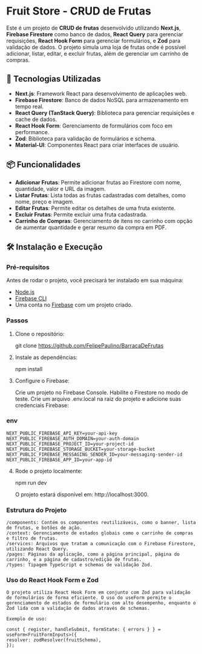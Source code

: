 # Fruit Store - CRUD de Frutas

Este é um projeto de **CRUD de frutas** desenvolvido utilizando **Next.js**, **Firebase Firestore** como banco de dados, **React Query** para gerenciar requisições, **React Hook Form** para gerenciar formulários, e **Zod** para validação de dados. O projeto simula uma loja de frutas onde é possível adicionar, listar, editar, e excluir frutas, além de gerenciar um carrinho de compras.

## 🚀 Tecnologias Utilizadas

- **Next.js**: Framework React para desenvolvimento de aplicações web.
- **Firebase Firestore**: Banco de dados NoSQL para armazenamento em tempo real.
- **React Query (TanStack Query)**: Biblioteca para gerenciar requisições e cache de dados.
- **React Hook Form**: Gerenciamento de formulários com foco em performance.
- **Zod**: Biblioteca para validação de formulários e schema.
- **Material-UI**: Componentes React para criar interfaces de usuário.

## 📦 Funcionalidades

- **Adicionar Frutas**: Permite adicionar frutas ao Firestore com nome, quantidade, valor e URL da imagem.
- **Listar Frutas**: Lista todas as frutas cadastradas com detalhes, como nome, preço e imagem.
- **Editar Frutas**: Permite editar os detalhes de uma fruta existente.
- **Excluir Frutas**: Permite excluir uma fruta cadastrada.
- **Carrinho de Compras**: Gerenciamento de itens no carrinho com opção de aumentar quantidade e gerar resumo da compra em PDF.

## 🛠 Instalação e Execução

### Pré-requisitos

Antes de rodar o projeto, você precisará ter instalado em sua máquina:

- [Node.js](https://nodejs.org/)
- [Firebase CLI](https://firebase.google.com/docs/cli)
- Uma conta no [Firebase](https://firebase.google.com/) com um projeto criado.

### Passos

1. Clone o repositório:

   git clone https://github.com/FelipePaulino/BarracaDeFrutas

2. Instale as dependências:

   npm install

3. Configure o Firebase:

   Crie um projeto no Firebase Console.
   Habilite o Firestore no modo de teste.
   Crie um arquivo .env.local na raiz do projeto e adicione suas credenciais Firebase:

### env

    NEXT_PUBLIC_FIREBASE_API_KEY=your-api-key
    NEXT_PUBLIC_FIREBASE_AUTH_DOMAIN=your-auth-domain
    NEXT_PUBLIC_FIREBASE_PROJECT_ID=your-project-id
    NEXT_PUBLIC_FIREBASE_STORAGE_BUCKET=your-storage-bucket
    NEXT_PUBLIC_FIREBASE_MESSAGING_SENDER_ID=your-messaging-sender-id
    NEXT_PUBLIC_FIREBASE_APP_ID=your-app-id

4. Rode o projeto localmente:

   npm run dev

   O projeto estará disponível em: http://localhost:3000.

### Estrutura do Projeto

    /components: Contém os componentes reutilizáveis, como o banner, lista de frutas, e botões de ação.
    /context: Gerenciamento de estados globais como o carrinho de compras e filtro de frutas.
    /services: Arquivos que tratam a comunicação com o Firebase Firestore, utilizando React Query.
    /pages: Páginas da aplicação, como a página principal, página do carrinho, e a página de cadastro/edição de frutas.
    /types: Tipagem TypeScript e schemas de validação Zod.

### Uso do React Hook Form e Zod

    O projeto utiliza React Hook Form em conjunto com Zod para validação de formulários de forma eficiente. O uso do useForm permite o gerenciamento de estados de formulário com alto desempenho, enquanto o Zod lida com a validação de dados através de schemas.

    Exemplo de uso:

    const { register, handleSubmit, formState: { errors } } = useForm<FruitFormInputs>({
    resolver: zodResolver(fruitSchema),
    });

